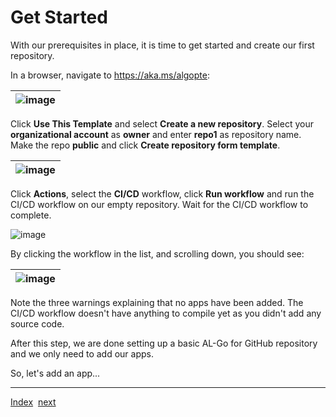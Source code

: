 # Get Started
With our prerequisites in place, it is time to get started and create our first repository.

In a browser, navigate to https://aka.ms/algopte:

| ![image](https://user-images.githubusercontent.com/10775043/231536061-8594cfec-d312-4f5b-9ff4-a3d0cf46ab69.png) |
|-|

Click **Use This Template** and select **Create a new repository**. Select your **organizational account** as **owner** and enter **repo1** as repository name. Make the repo **public** and click **Create repository form template**.

| ![image](https://user-images.githubusercontent.com/10775043/231535787-43d8af7d-1554-4e11-9753-8e7d7d21401c.png) |
|-|

Click **Actions**, select the **CI/CD** workflow, click **Run workflow** and run the CI/CD workflow on our empty repository. Wait for the CI/CD workflow to complete.

![image](https://github.com/microsoft/AL-Go/assets/10775043/d411bc1f-8494-4c00-93b5-26046ecda6a1)

 By clicking the workflow in the list, and scrolling down, you should see:

| ![image](https://user-images.githubusercontent.com/10775043/231540402-05af1336-0f60-45e7-a86c-501a95a657de.png) |
|-|

Note the three warnings explaining that no apps have been added.  The CI/CD workflow doesn't have anything to compile yet as you didn't add any source code. 

After this step, we are done setting up a basic AL-Go for GitHub repository and we only need to add our apps.

So, let's add an app...

---
[Index](Index.md)&nbsp;&nbsp;[next](AddAnApp.md)
